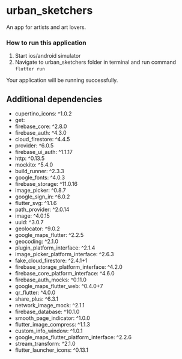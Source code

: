 # urban_sketchers

An app for artists and art lovers.

### How to run this application 
1. Start ios/android simulator 
2. Navigate to urban_sketchers folder in terminal and run command ``` flutter run ``` 

Your application will be running successfully.

## Additional dependencies
- cupertino_icons: ^1.0.2
- get:
- firebase_core: ^2.8.0
- firebase_auth: ^4.3.0
- cloud_firestore: ^4.4.5
- provider: ^6.0.5
- firebase_ui_auth: ^1.1.17
- http: ^0.13.5
- mockito: ^5.4.0
- build_runner: ^2.3.3
- google_fonts: ^4.0.3
- firebase_storage: ^11.0.16
- image_picker: ^0.8.7
- google_sign_in: ^6.0.2
- flutter_svg: ^1.1.6
- path_provider: ^2.0.14
- image: ^4.0.15
- uuid: ^3.0.7
- geolocator: ^9.0.2
- google_maps_flutter: ^2.2.5
- geocoding: ^2.1.0
- plugin_platform_interface: ^2.1.4
- image_picker_platform_interface: ^2.6.3
- fake_cloud_firestore: ^2.4.1+1
- firebase_storage_platform_interface: ^4.2.0
- firebase_core_platform_interface: ^4.6.0
- firebase_auth_mocks: ^0.11.0
- google_maps_flutter_web: ^0.4.0+7
- qr_flutter: ^4.0.0
- share_plus: ^6.3.1
- network_image_mock: ^2.1.1
- firebase_database: ^10.1.0
- smooth_page_indicator: ^1.0.0
- flutter_image_compress: ^1.1.3
- custom_info_window: ^1.0.1
- google_maps_flutter_platform_interface: ^2.2.6
- stream_transform: ^2.1.0
- flutter_launcher_icons: ^0.13.1